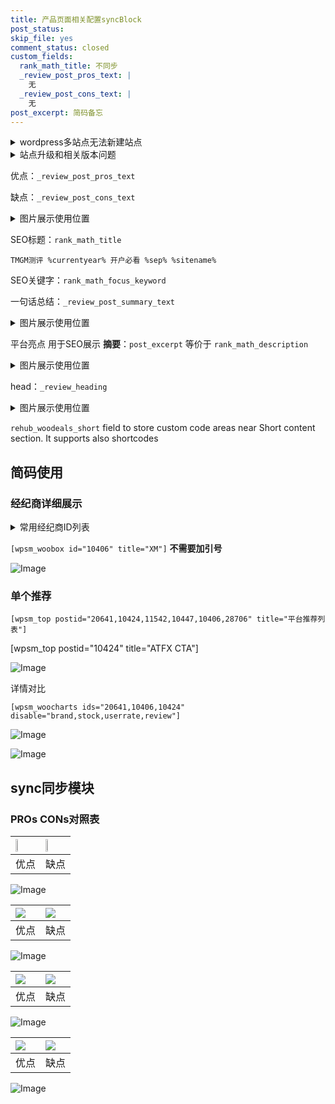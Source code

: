 ```yaml
---
title: 产品页面相关配置syncBlock
post_status: 
skip_file: yes
comment_status: closed
custom_fields:
  rank_math_title: 不同步
  _review_post_pros_text: |
    无
  _review_post_cons_text: |
    无
post_excerpt: 简码备忘
---
```

<details><summary>wordpress多站点无法新建站点</summary>

<li>和报错需要清理cookies一样的原因</li>
<li>wp-config.php里面<code>define( 'SUBDOMAIN_INSTALL', false );//子域名安装</code></li>
<li>新建子站点是用<code>define( 'SUBDOMAIN_INSTALL', true);//子域名安装</code> 完成以后，改成<code>false</code></li>
</details>

<details><summary>站点升级和相关版本问题</summary>

<p>wordpress：5.9.9
woocommerce：7.5.1
出现问题的地方：主题选项里面>><strong>Product layout >>compact style</strong></p>
<p>如何出现没有用过的字段 导致无法保存。先导出配置 然后进行修改，后面再次恢复即可。</p>
<p>出现部分字段无法显示时，需要返回默认布局后，对产品进行保存就好了。</p>
<p></p>
</details>

优点：`_review_post_pros_text`

缺点：`_review_post_cons_text`

<details><summary>图片展示使用位置</summary>

<img src="https://prod-files-secure.s3.us-west-2.amazonaws.com/39ed1227-6d7d-4570-be36-9ccd4a2c4241/f51d3d83-55d4-4bdf-9604-f37ec77ab556/Untitled.png?X-Amz-Algorithm=AWS4-HMAC-SHA256&X-Amz-Content-Sha256=UNSIGNED-PAYLOAD&X-Amz-Credential=ASIAZI2LB466WFQYCTKU%2F20250419%2Fus-west-2%2Fs3%2Faws4_request&X-Amz-Date=20250419T105523Z&X-Amz-Expires=3600&X-Amz-Security-Token=IQoJb3JpZ2luX2VjEP7%2F%2F%2F%2F%2F%2F%2F%2F%2F%2FwEaCXVzLXdlc3QtMiJHMEUCIGt12uhEOl6uLdXLFPHyuEJs37XM8XfRiN3C9sNlR9yoAiEAiv0WB5qPZjYsRasfTFIrc2dOFMgFu1TlAukzPFZ6FZcqiAQIh%2F%2F%2F%2F%2F%2F%2F%2F%2F%2F%2FARAAGgw2Mzc0MjMxODM4MDUiDJgwPxffndRWDcTJ5CrcA7muwFu%2BagW3ripzx05T%2BZgrvugSD2%2Fk00MZm067C1Or2f40R3QVXuP6Le%2Bj7BNlMgbtUjzp6nJOTJfm9gMWUrLl9HSAjzWPD4j9gvJ9DYq9%2Fa3yGuRkUVwaE0jSNZ7QqFyb01QzVUC54TK3lMtGnrKi94UNXPWTl%2FY4Yt0yr%2F8yS1Q1Xt8a7UvtcsVqgmHwCOOG%2B0nl77V3v2zQu%2BMG2TLR324ksAEZAkEj4%2FxRO5eI8B5%2BEfDVTh8ZrGKHcEA1LBH9XboR%2FcgUk4mOtxjfSjhGYMRGZDVeHyzXbNRWP%2BZqRUNSIpqyE2AoFPfQy9teyf2sLA%2BTafHleonU2X%2BMxphqhfXdsgsp%2FnShoEjDvvBFxhkuEoCkbp%2Bg9n5pp8jTPKshHIXMXQ3f9ltZ8L44Ws98kLrNRUNvTp8TNfDedWsogyvctCJt8zuFfwIwcIwnBqQwkYVNHLUIDOGdtkN0VcE3vJJZccEV5hI2YJOnp4ME7l5j8cVNmqRBfF2FfzbFaWnBU9WdCbXZ6Ik%2F0JqnD4Vr1mZRYMr4YFlwXptn1IoKfVwYfdq7WuwtVpzr4gBF%2BM384GrSiUjl2p2GJfsIQo16EfmD%2FG9SPJtXg1whcIfy4qGZJ2W2xOzIGI5UMKv7jMAGOqUBnDqDmeoz2ChGv8JnRJIOevlDUQ%2FLTrwuCVCmkOZoT8saiAJ7PMtVKtfxPQ9qqMJPxNxVe255hJPB9mQMAFuAGN1Has04TBzdWRtwSG7lZLASK%2BbYX3Wi9rc2RWASn7xoP2iF6sjKXGauJ2e%2F8qFVZxNA6fh5VumU4sB0mFs0g74o2a5bXne%2F1E3fKpMkMJpGrnl8U5EYkpkiiySICz9HPfkrRfI%2B&X-Amz-Signature=b7bf542a9cf1c0558ce5a932432b7ff40d4b01bc848ca0d27a587af7577ff5a1&X-Amz-SignedHeaders=host&x-id=GetObject" alt="Image">
</details>

SEO标题：`rank_math_title`

`TMGM测评 %currentyear% 开户必看 %sep% %sitename%`

SEO关键字：`rank_math_focus_keyword`

一句话总结：`_review_post_summary_text`

<details><summary>图片展示使用位置</summary>

<img src="https://prod-files-secure.s3.us-west-2.amazonaws.com/39ed1227-6d7d-4570-be36-9ccd4a2c4241/4b96a922-296c-4f4e-8630-d1c870cbce01/Untitled.png?X-Amz-Algorithm=AWS4-HMAC-SHA256&X-Amz-Content-Sha256=UNSIGNED-PAYLOAD&X-Amz-Credential=ASIAZI2LB4667QIL67SE%2F20250419%2Fus-west-2%2Fs3%2Faws4_request&X-Amz-Date=20250419T105523Z&X-Amz-Expires=3600&X-Amz-Security-Token=IQoJb3JpZ2luX2VjEP7%2F%2F%2F%2F%2F%2F%2F%2F%2F%2FwEaCXVzLXdlc3QtMiJGMEQCIBVq3%2FQXbCb5e7HKAJgyHeTfkUPZWy40zn40%2FHjw6CvlAiADeA3goOJMFUgy7UGrihgBQ7OoJnTXD3SLgvAbnUxSViqIBAiH%2F%2F%2F%2F%2F%2F%2F%2F%2F%2F8BEAAaDDYzNzQyMzE4MzgwNSIM%2FEb%2FSxBZHiFLbiItKtwD4QKB6iUpjOvXAqaqVkJTA9E9mAh%2FHxdFtJbEu83PROXXXM4jdNJYJziIoDrjRwoB%2Brdh3Jgdh%2BYVpltETnzatE1b6zG182xvTyiJl5eIiEOKbJWlnzeJ4VAQMnhzwAdwjyzS2PG%2FH949vLjOuxC1cXXJOVMPE76QcajxXhbROO8HpEUDaEv2d4s3DI8eeSiGx3LffpMyfpmdt1eG1ACUEdDygtfawHuC7fMwV5tOCZ8ZBc7UiMO%2BB99G7%2FxmYGoxXbN5kArRgxJmO6c2lEmh1BW%2F2ONGfay0dsdSrlenmVKp%2FwKvHd2KiJkCm2C7kOgk7q0wGCHfRGYFn0i2MHjTspe8bXyHKC6RotvxST81molDnhQaKYVYi0BHPcZgjKMQ1pAfIXJ9Z0vq%2Bv2RvqhoX7H%2F9gQt8PDMoNABiU2ImWB1GkP%2BCtA3d2kknGgwfHKbaFYEIMJnap4hMkd%2F%2FwiiBhrsEetXtF4QU0yy0qCD3PLsXqqRt7WTRqbYxGTA68rmKzSfIe82cJhbgBvbEtp4fWPkaKLCa2AWLQpTLUlQCI9ylGZNmDR0mvC1DI4IONH1AbUCV9L%2BmbJPMQQU1A48C4P4azTM1qWme%2Br0qHzp2FCuhuWsfmEbEvjgB1QwgfuMwAY6pgFzIhxbQ3T9wGh3RllwMIKYJ3Vcv8BLYoADvTrJtowo4XdjDXXUWRWrWKD%2FVIHkBfIR6yi2441uN0aM55mr9yhZKEJJB3hI9MxkIuqF3lpO3bEG9HMAmEPzVPWcCKtvfD0%2FCc729Cw8lPdo1YvAoZw641g7dl0du2GNBJCL9bXHnh0p5YvR%2F12MHCFVxav%2BHbiR82eiBgrXNaGWuLbXnKDN1Q8CcIm%2B&X-Amz-Signature=71ccb52001a52f109adbc0f5dd0886434ec842e8557d496972b7142f01f53e6a&X-Amz-SignedHeaders=host&x-id=GetObject" alt="Image">
</details>

平台亮点 用于SEO展示 **摘要**：`post_excerpt`  等价于 `rank_math_description`

<details><summary>图片展示使用位置</summary>

<img src="https://prod-files-secure.s3.us-west-2.amazonaws.com/39ed1227-6d7d-4570-be36-9ccd4a2c4241/1ee11f63-b60a-4dfe-a7a7-d58ff23b5d88/Untitled.png?X-Amz-Algorithm=AWS4-HMAC-SHA256&X-Amz-Content-Sha256=UNSIGNED-PAYLOAD&X-Amz-Credential=ASIAZI2LB466XJXK5UGZ%2F20250419%2Fus-west-2%2Fs3%2Faws4_request&X-Amz-Date=20250419T105524Z&X-Amz-Expires=3600&X-Amz-Security-Token=IQoJb3JpZ2luX2VjEP%2F%2F%2F%2F%2F%2F%2F%2F%2F%2F%2FwEaCXVzLXdlc3QtMiJHMEUCIQCLSdhf0NAYScthDXx1Rdl58TESOqUaKIgkFYRerYeFUgIgUXeE5gpWhp5DSsVvfDFmu3Ktz6vGtajYUxK8CnmykFwqiAQIiP%2F%2F%2F%2F%2F%2F%2F%2F%2F%2FARAAGgw2Mzc0MjMxODM4MDUiDDtTv10rH0ErU8jR0CrcA2bpO2kgZUnOB6mm66rAtKHVFBLBxwx86WA6oqDBlf7nzvOIzYygHbzC7Ku8kolWbXpl9js96z9lblcgWLlufDp4g6%2B47WHsLbYgnyNAiWijVCz2j%2BrgC44bmNqSO6LFh%2FEBwChpMaXDCt8hxFXoIfTvBO3FupBciSA5m2RV4J6wrAONSLFMu1hyAZbIFpxaTe8R90TFy%2FO25Eyj8Nf78qXWR307ImWXJ9C19SAtpdSLlxuDnk%2FqmOo4zuE3ScuY7EIVn6GWtqPZZwyi9j0ugxVbHNUTbLQjoF3CTAMosGOkL4UhN4FkiJIiEe8bqL2OetnTfFhV2coDqXvWT%2Bv4cYfCmoo1rfFaN0gbMc4xVxaL4FskKXTvH40rIg0lhgOVDfHEt5Vohpt8ALLdr0B4SwvNYwYCq7h%2Bg1xQleGIq5lT%2FP%2Bm4We8ZQ1pxWlTNpSMwEsdOGl4ci9p9hKiNhoQLh%2BOylppcRL4MTkF7QmU%2Fl7iSOKJVhAui%2F7wK2snwLqgYt%2BPvhhNN1u7GrYvHCDwBlDh0Gn2rt8PscynTR3c8FnZ5WAVTjIJcFflkpn6lqre5fvKFdVA7XR8aU7K08GNNFINNLv8lZsclPCMOvGVjcuWYm3l1Pxahtdiyp8UMIGKjcAGOqUBOK9zlUr4ZpXyCcSg4%2F78JxDi7i7yjITkCdF3eMVwWUcSwnt1qsCj4kzTQDAnkj5FpRy8zrU37AbNytf0IiSJ5UYlSa8BW0Beew96E8a6E%2FVZq10E65khoDH%2FtEI30vt5KmvqcXoN7J611%2BslGA5sD%2FOEdTCkeAEgN%2Fqdh18D90dE%2FE8XEn5TqO4DbI9JCHYGirFD8sbygFCpSc%2FciM5sWoMmPuCZ&X-Amz-Signature=d561717f8866df0e232cc90324d61df8fad35c59be9e42a2ad9b5abddb2728be&X-Amz-SignedHeaders=host&x-id=GetObject" alt="Image">
<img src="https://prod-files-secure.s3.us-west-2.amazonaws.com/39ed1227-6d7d-4570-be36-9ccd4a2c4241/ad4118b5-78d8-4fbe-801e-3b29b5d99c01/Untitled.png?X-Amz-Algorithm=AWS4-HMAC-SHA256&X-Amz-Content-Sha256=UNSIGNED-PAYLOAD&X-Amz-Credential=ASIAZI2LB466XJXK5UGZ%2F20250419%2Fus-west-2%2Fs3%2Faws4_request&X-Amz-Date=20250419T105524Z&X-Amz-Expires=3600&X-Amz-Security-Token=IQoJb3JpZ2luX2VjEP%2F%2F%2F%2F%2F%2F%2F%2F%2F%2F%2FwEaCXVzLXdlc3QtMiJHMEUCIQCLSdhf0NAYScthDXx1Rdl58TESOqUaKIgkFYRerYeFUgIgUXeE5gpWhp5DSsVvfDFmu3Ktz6vGtajYUxK8CnmykFwqiAQIiP%2F%2F%2F%2F%2F%2F%2F%2F%2F%2FARAAGgw2Mzc0MjMxODM4MDUiDDtTv10rH0ErU8jR0CrcA2bpO2kgZUnOB6mm66rAtKHVFBLBxwx86WA6oqDBlf7nzvOIzYygHbzC7Ku8kolWbXpl9js96z9lblcgWLlufDp4g6%2B47WHsLbYgnyNAiWijVCz2j%2BrgC44bmNqSO6LFh%2FEBwChpMaXDCt8hxFXoIfTvBO3FupBciSA5m2RV4J6wrAONSLFMu1hyAZbIFpxaTe8R90TFy%2FO25Eyj8Nf78qXWR307ImWXJ9C19SAtpdSLlxuDnk%2FqmOo4zuE3ScuY7EIVn6GWtqPZZwyi9j0ugxVbHNUTbLQjoF3CTAMosGOkL4UhN4FkiJIiEe8bqL2OetnTfFhV2coDqXvWT%2Bv4cYfCmoo1rfFaN0gbMc4xVxaL4FskKXTvH40rIg0lhgOVDfHEt5Vohpt8ALLdr0B4SwvNYwYCq7h%2Bg1xQleGIq5lT%2FP%2Bm4We8ZQ1pxWlTNpSMwEsdOGl4ci9p9hKiNhoQLh%2BOylppcRL4MTkF7QmU%2Fl7iSOKJVhAui%2F7wK2snwLqgYt%2BPvhhNN1u7GrYvHCDwBlDh0Gn2rt8PscynTR3c8FnZ5WAVTjIJcFflkpn6lqre5fvKFdVA7XR8aU7K08GNNFINNLv8lZsclPCMOvGVjcuWYm3l1Pxahtdiyp8UMIGKjcAGOqUBOK9zlUr4ZpXyCcSg4%2F78JxDi7i7yjITkCdF3eMVwWUcSwnt1qsCj4kzTQDAnkj5FpRy8zrU37AbNytf0IiSJ5UYlSa8BW0Beew96E8a6E%2FVZq10E65khoDH%2FtEI30vt5KmvqcXoN7J611%2BslGA5sD%2FOEdTCkeAEgN%2Fqdh18D90dE%2FE8XEn5TqO4DbI9JCHYGirFD8sbygFCpSc%2FciM5sWoMmPuCZ&X-Amz-Signature=a015c756ac64b958998b950f64c3525642d06c63d50eaeb43f1aa26629e70981&X-Amz-SignedHeaders=host&x-id=GetObject" alt="Image">
<img src="https://prod-files-secure.s3.us-west-2.amazonaws.com/39ed1227-6d7d-4570-be36-9ccd4a2c4241/a38cf7c9-a79c-4b64-9e94-13589fe0758b/Untitled.png?X-Amz-Algorithm=AWS4-HMAC-SHA256&X-Amz-Content-Sha256=UNSIGNED-PAYLOAD&X-Amz-Credential=ASIAZI2LB466XJXK5UGZ%2F20250419%2Fus-west-2%2Fs3%2Faws4_request&X-Amz-Date=20250419T105524Z&X-Amz-Expires=3600&X-Amz-Security-Token=IQoJb3JpZ2luX2VjEP%2F%2F%2F%2F%2F%2F%2F%2F%2F%2F%2FwEaCXVzLXdlc3QtMiJHMEUCIQCLSdhf0NAYScthDXx1Rdl58TESOqUaKIgkFYRerYeFUgIgUXeE5gpWhp5DSsVvfDFmu3Ktz6vGtajYUxK8CnmykFwqiAQIiP%2F%2F%2F%2F%2F%2F%2F%2F%2F%2FARAAGgw2Mzc0MjMxODM4MDUiDDtTv10rH0ErU8jR0CrcA2bpO2kgZUnOB6mm66rAtKHVFBLBxwx86WA6oqDBlf7nzvOIzYygHbzC7Ku8kolWbXpl9js96z9lblcgWLlufDp4g6%2B47WHsLbYgnyNAiWijVCz2j%2BrgC44bmNqSO6LFh%2FEBwChpMaXDCt8hxFXoIfTvBO3FupBciSA5m2RV4J6wrAONSLFMu1hyAZbIFpxaTe8R90TFy%2FO25Eyj8Nf78qXWR307ImWXJ9C19SAtpdSLlxuDnk%2FqmOo4zuE3ScuY7EIVn6GWtqPZZwyi9j0ugxVbHNUTbLQjoF3CTAMosGOkL4UhN4FkiJIiEe8bqL2OetnTfFhV2coDqXvWT%2Bv4cYfCmoo1rfFaN0gbMc4xVxaL4FskKXTvH40rIg0lhgOVDfHEt5Vohpt8ALLdr0B4SwvNYwYCq7h%2Bg1xQleGIq5lT%2FP%2Bm4We8ZQ1pxWlTNpSMwEsdOGl4ci9p9hKiNhoQLh%2BOylppcRL4MTkF7QmU%2Fl7iSOKJVhAui%2F7wK2snwLqgYt%2BPvhhNN1u7GrYvHCDwBlDh0Gn2rt8PscynTR3c8FnZ5WAVTjIJcFflkpn6lqre5fvKFdVA7XR8aU7K08GNNFINNLv8lZsclPCMOvGVjcuWYm3l1Pxahtdiyp8UMIGKjcAGOqUBOK9zlUr4ZpXyCcSg4%2F78JxDi7i7yjITkCdF3eMVwWUcSwnt1qsCj4kzTQDAnkj5FpRy8zrU37AbNytf0IiSJ5UYlSa8BW0Beew96E8a6E%2FVZq10E65khoDH%2FtEI30vt5KmvqcXoN7J611%2BslGA5sD%2FOEdTCkeAEgN%2Fqdh18D90dE%2FE8XEn5TqO4DbI9JCHYGirFD8sbygFCpSc%2FciM5sWoMmPuCZ&X-Amz-Signature=29acbe7d1c5f72fca83a0e671855f388e9123bbfb7a89009d65518522e7b22ce&X-Amz-SignedHeaders=host&x-id=GetObject" alt="Image">
<img src="https://prod-files-secure.s3.us-west-2.amazonaws.com/39ed1227-6d7d-4570-be36-9ccd4a2c4241/7da6fc1e-d2ac-42ae-8c75-cb5749aa18f6/Untitled.png?X-Amz-Algorithm=AWS4-HMAC-SHA256&X-Amz-Content-Sha256=UNSIGNED-PAYLOAD&X-Amz-Credential=ASIAZI2LB466XJXK5UGZ%2F20250419%2Fus-west-2%2Fs3%2Faws4_request&X-Amz-Date=20250419T105524Z&X-Amz-Expires=3600&X-Amz-Security-Token=IQoJb3JpZ2luX2VjEP%2F%2F%2F%2F%2F%2F%2F%2F%2F%2F%2FwEaCXVzLXdlc3QtMiJHMEUCIQCLSdhf0NAYScthDXx1Rdl58TESOqUaKIgkFYRerYeFUgIgUXeE5gpWhp5DSsVvfDFmu3Ktz6vGtajYUxK8CnmykFwqiAQIiP%2F%2F%2F%2F%2F%2F%2F%2F%2F%2FARAAGgw2Mzc0MjMxODM4MDUiDDtTv10rH0ErU8jR0CrcA2bpO2kgZUnOB6mm66rAtKHVFBLBxwx86WA6oqDBlf7nzvOIzYygHbzC7Ku8kolWbXpl9js96z9lblcgWLlufDp4g6%2B47WHsLbYgnyNAiWijVCz2j%2BrgC44bmNqSO6LFh%2FEBwChpMaXDCt8hxFXoIfTvBO3FupBciSA5m2RV4J6wrAONSLFMu1hyAZbIFpxaTe8R90TFy%2FO25Eyj8Nf78qXWR307ImWXJ9C19SAtpdSLlxuDnk%2FqmOo4zuE3ScuY7EIVn6GWtqPZZwyi9j0ugxVbHNUTbLQjoF3CTAMosGOkL4UhN4FkiJIiEe8bqL2OetnTfFhV2coDqXvWT%2Bv4cYfCmoo1rfFaN0gbMc4xVxaL4FskKXTvH40rIg0lhgOVDfHEt5Vohpt8ALLdr0B4SwvNYwYCq7h%2Bg1xQleGIq5lT%2FP%2Bm4We8ZQ1pxWlTNpSMwEsdOGl4ci9p9hKiNhoQLh%2BOylppcRL4MTkF7QmU%2Fl7iSOKJVhAui%2F7wK2snwLqgYt%2BPvhhNN1u7GrYvHCDwBlDh0Gn2rt8PscynTR3c8FnZ5WAVTjIJcFflkpn6lqre5fvKFdVA7XR8aU7K08GNNFINNLv8lZsclPCMOvGVjcuWYm3l1Pxahtdiyp8UMIGKjcAGOqUBOK9zlUr4ZpXyCcSg4%2F78JxDi7i7yjITkCdF3eMVwWUcSwnt1qsCj4kzTQDAnkj5FpRy8zrU37AbNytf0IiSJ5UYlSa8BW0Beew96E8a6E%2FVZq10E65khoDH%2FtEI30vt5KmvqcXoN7J611%2BslGA5sD%2FOEdTCkeAEgN%2Fqdh18D90dE%2FE8XEn5TqO4DbI9JCHYGirFD8sbygFCpSc%2FciM5sWoMmPuCZ&X-Amz-Signature=c63b9b532ea063765028af686406ee964f5122a07bd2101e4e7f121b0172bf28&X-Amz-SignedHeaders=host&x-id=GetObject" alt="Image">
<img src="https://prod-files-secure.s3.us-west-2.amazonaws.com/39ed1227-6d7d-4570-be36-9ccd4a2c4241/7e97f40a-eaee-47f5-b2f9-475f96808fa7/Untitled.png?X-Amz-Algorithm=AWS4-HMAC-SHA256&X-Amz-Content-Sha256=UNSIGNED-PAYLOAD&X-Amz-Credential=ASIAZI2LB466XJXK5UGZ%2F20250419%2Fus-west-2%2Fs3%2Faws4_request&X-Amz-Date=20250419T105524Z&X-Amz-Expires=3600&X-Amz-Security-Token=IQoJb3JpZ2luX2VjEP%2F%2F%2F%2F%2F%2F%2F%2F%2F%2F%2FwEaCXVzLXdlc3QtMiJHMEUCIQCLSdhf0NAYScthDXx1Rdl58TESOqUaKIgkFYRerYeFUgIgUXeE5gpWhp5DSsVvfDFmu3Ktz6vGtajYUxK8CnmykFwqiAQIiP%2F%2F%2F%2F%2F%2F%2F%2F%2F%2FARAAGgw2Mzc0MjMxODM4MDUiDDtTv10rH0ErU8jR0CrcA2bpO2kgZUnOB6mm66rAtKHVFBLBxwx86WA6oqDBlf7nzvOIzYygHbzC7Ku8kolWbXpl9js96z9lblcgWLlufDp4g6%2B47WHsLbYgnyNAiWijVCz2j%2BrgC44bmNqSO6LFh%2FEBwChpMaXDCt8hxFXoIfTvBO3FupBciSA5m2RV4J6wrAONSLFMu1hyAZbIFpxaTe8R90TFy%2FO25Eyj8Nf78qXWR307ImWXJ9C19SAtpdSLlxuDnk%2FqmOo4zuE3ScuY7EIVn6GWtqPZZwyi9j0ugxVbHNUTbLQjoF3CTAMosGOkL4UhN4FkiJIiEe8bqL2OetnTfFhV2coDqXvWT%2Bv4cYfCmoo1rfFaN0gbMc4xVxaL4FskKXTvH40rIg0lhgOVDfHEt5Vohpt8ALLdr0B4SwvNYwYCq7h%2Bg1xQleGIq5lT%2FP%2Bm4We8ZQ1pxWlTNpSMwEsdOGl4ci9p9hKiNhoQLh%2BOylppcRL4MTkF7QmU%2Fl7iSOKJVhAui%2F7wK2snwLqgYt%2BPvhhNN1u7GrYvHCDwBlDh0Gn2rt8PscynTR3c8FnZ5WAVTjIJcFflkpn6lqre5fvKFdVA7XR8aU7K08GNNFINNLv8lZsclPCMOvGVjcuWYm3l1Pxahtdiyp8UMIGKjcAGOqUBOK9zlUr4ZpXyCcSg4%2F78JxDi7i7yjITkCdF3eMVwWUcSwnt1qsCj4kzTQDAnkj5FpRy8zrU37AbNytf0IiSJ5UYlSa8BW0Beew96E8a6E%2FVZq10E65khoDH%2FtEI30vt5KmvqcXoN7J611%2BslGA5sD%2FOEdTCkeAEgN%2Fqdh18D90dE%2FE8XEn5TqO4DbI9JCHYGirFD8sbygFCpSc%2FciM5sWoMmPuCZ&X-Amz-Signature=f9d712c6be339e4e3749741973b7d44983c948531e1af24ee53b92382dc80c35&X-Amz-SignedHeaders=host&x-id=GetObject" alt="Image">
</details>

head：`_review_heading`

<details><summary>图片展示使用位置</summary>

<img src="https://prod-files-secure.s3.us-west-2.amazonaws.com/39ed1227-6d7d-4570-be36-9ccd4a2c4241/3a4650ad-9887-415c-889a-edd51fa54f27/Untitled.png?X-Amz-Algorithm=AWS4-HMAC-SHA256&X-Amz-Content-Sha256=UNSIGNED-PAYLOAD&X-Amz-Credential=ASIAZI2LB46625DMSBG5%2F20250419%2Fus-west-2%2Fs3%2Faws4_request&X-Amz-Date=20250419T105524Z&X-Amz-Expires=3600&X-Amz-Security-Token=IQoJb3JpZ2luX2VjEP7%2F%2F%2F%2F%2F%2F%2F%2F%2F%2FwEaCXVzLXdlc3QtMiJGMEQCIDrk3LKchDwV%2BWsnJN5GOTamrBmXROu3SSh0zi23VzlIAiBts5BF1PuYZHYuo6jMMyEVzqszHHPNhRADpu2kh0m6wSqIBAiH%2F%2F%2F%2F%2F%2F%2F%2F%2F%2F8BEAAaDDYzNzQyMzE4MzgwNSIMnsVg8OmyNDoicQcCKtwDUaLSW94wbFqY13TuiAVBB9a1CbNjZuqNno7OOjfVWY%2FaLuI8f5cmk1GLjJ2U%2FhykLnAe36gWr6qqM5kNnoLo2inW4Rtkn7r9GbXZqGiIEvIEcuweLh5QLtQBFAx8kK0poGhRcaIgUQreIhkkUqRczPwcz%2B9jIVafvhnGqu4d%2F7uPV6FehLOfhcaCdQm9OC3%2BxY8Cu9ZjDVnPvIm5EL%2BydyWF5nUuyX%2BLRVRDAhviJPzEN4o44haXr0pzWUb4tPqM4Vs1c%2FjePnUjf5K2N3xKUGEes3iIwui375shAN4FUdN11oQN8hO8wMyeXQWu3CpiFg20kQ%2BGZNHnL7fHzwOIdvG8l1vIROlPZ0l9Twp8fBYGVL0sz24bu%2BdZLYor2ZugbVJkwuRGscr9r41V7t4EDsBwaikKlQguFfWPDwnUyC63pMMvlCw4C1%2BFsm96a5yn6hUgfS70LPt2NT63xC0HvZyI9OYwg7d5JwOq5Qyo%2BrgTjdrhgY%2BYTaDDdglilPVviICKlvp2ZVM2rca3EkWR6TmLWnXI2%2B6Ty%2BgqDXD%2FwAWbDopS82hh%2FOdojHenxfcl0s3DOy1FykzSa4nsCESCrYKAOCw3CGEKOIgfwz4wnr5UBbc6EcIOJv6A6XMw0PuMwAY6pgEWJWXMo6L3qHONswuvhd%2FkQuBRTsYMGQGmxScXrSn4eVRnd4Xgm1MpHjykXZ4rTJwOOIQX24cQ25sbm4hK54dk%2Fc9J1chP3TZNZkdOtt4E%2BBtDLravw16cobi%2Fx1i%2BEfvuo7RAcre9gITvUsns8opP4ILIp3AiusxUpgJ0LZGpp41WHur3ZfsgDMyB05gQIIArB3CSsfoPsJMTk8pQ3mw%2F3vk83996&X-Amz-Signature=0385844dfaffac4757c7c56d455e8f98b92c93a48be06be4a742444527561c0a&X-Amz-SignedHeaders=host&x-id=GetObject" alt="Image">
</details>

`rehub_woodeals_short`	field to store custom code areas near Short content section. It supports also shortcodes



## 简码使用

### 经纪商详细展示

<details><summary>常用经纪商ID列表</summary>

<pre><code class="php">嘉盛 ===> 20641  [wpsm_woobox id="20641" title="嘉盛"]
易信easymarkets ===> 11542  [wpsm_woobox id="11542" title="易信easymarkets"]
ATFX外汇 ===> 10424  [wpsm_woobox id="10424" title="ATFX"]
XM ===> 10406  [wpsm_woobox id="10406" title="XM"]
TMGM ===> 29622  [wpsm_woobox id="29622" title="TMGM"]
HYCM ===> 10447  [wpsm_woobox id="10447" title="HYCM"]
fpmarkets澳福外汇 ===> 20639  [wpsm_woobox id="20639" title="fpmarkets澳福外汇"]</code></pre>
</details>

`[wpsm_woobox id="10406" title="XM"]` **不需要加引号**

![Image](https://prod-files-secure.s3.us-west-2.amazonaws.com/39ed1227-6d7d-4570-be36-9ccd4a2c4241/4f898f9d-0fa7-4e43-acd3-ac6bc7be575a/Untitled.png?X-Amz-Algorithm=AWS4-HMAC-SHA256&X-Amz-Content-Sha256=UNSIGNED-PAYLOAD&X-Amz-Credential=ASIAZI2LB46642U2NY6X%2F20250419%2Fus-west-2%2Fs3%2Faws4_request&X-Amz-Date=20250419T105520Z&X-Amz-Expires=3600&X-Amz-Security-Token=IQoJb3JpZ2luX2VjEP7%2F%2F%2F%2F%2F%2F%2F%2F%2F%2FwEaCXVzLXdlc3QtMiJIMEYCIQC0fShm6nxGIaY4VVtCuICGaen6DNBFDCFL1eQ7XcrbOwIhALfjbY4zBCbdkPdLdKuu3%2F8BPpMvkeyXnAcLRtmpUwB8KogECIf%2F%2F%2F%2F%2F%2F%2F%2F%2F%2FwEQABoMNjM3NDIzMTgzODA1IgxSbQFtQPboWLhkTEEq3ANQ0t2RdjIMVKoeIpqC08gn6U%2B%2Bcuk6Z589KC0M6MfQMFsZIDr7uYUyBWw1DJIWCi%2FD%2Fvb5ivK1%2F1sZFFWBZeWnakpDVDxAvdMajtbt9uxCswSgzZUxdzzhl11R1mqFwzkPV6UxZBqzYDbNAEs7egiTogc9uXmy9yhAH2Y7gLCdF9zvdmtxP5YdfN6VFAfQ7JqhAKouXH8S3vIwa%2B8jE1iKhPzLCmqYMM%2Fi1JljWBihHfcWVk4Hj7PKFZPPpyg%2FLyXK1puOXiBNhvdEQnnzSV14VSBALamhiqOfeC4aNkwvc8PpL7G6kOkIMjzCWRJGK9c0tZoV2IAzFOErA98B%2FmBpK%2B%2BKz%2FiKyV3kVZJ4Hl3HWxw%2FK93d%2BiptZ6wk%2B1qf62mHs291gtvqfkea2VMMuS4PwHcZK%2Bj5A1wtZum%2FyHCn61Uq63pEqeEO2NFYOmg4DRYXSc%2F10lReq%2FmEEkcY5m5BjxSRcZTRT87FVBxFZp7egdD5%2BmMS8y5skP9tYXwBy%2BNU22npaj%2FAT5Q6TNt0QvFT7%2BCtfoUin42ewSA9XH3MoqyzRy6DAaBxNEksrrM1TEGxJgJcQJcdJG%2BNNOo%2B6un5C1kH0h6alPMVno7GoFxuQSwNZ5ip%2B5O169hWITCb%2B4zABjqkAXqXX29bW2ddvC0psPKiwf1fpnLuACG6SOnR9WoRqfgMfY1XUi9SQD692BEkOBm7E7DtJpdUxsIflYQOMa2OpaDWljWWppb6YPJUF6QlX58fV7iAyI2rV0eNDYI2h%2BvjrGEaBEKHdEiu4W68oDDSWaYwn2sZme89ijoumR33vdSHpWaoeOtrALDDfAtsCLv5iIun9%2FD4vC7ZMuiHJMNNPsL3iRSx&X-Amz-Signature=d71bcdad212b85526cd7f2ab857f9decebb2c89ae114b9491d1e907626204b18&X-Amz-SignedHeaders=host&x-id=GetObject)

### 单个推荐
`[wpsm_top postid="20641,10424,11542,10447,10406,28706" title="平台推荐列表"]`

[wpsm_top postid="10424" title="ATFX CTA"]

![Image](https://prod-files-secure.s3.us-west-2.amazonaws.com/39ed1227-6d7d-4570-be36-9ccd4a2c4241/5ac620dc-51a8-48b6-b55d-91f47299193c/Untitled.png?X-Amz-Algorithm=AWS4-HMAC-SHA256&X-Amz-Content-Sha256=UNSIGNED-PAYLOAD&X-Amz-Credential=ASIAZI2LB46642U2NY6X%2F20250419%2Fus-west-2%2Fs3%2Faws4_request&X-Amz-Date=20250419T105520Z&X-Amz-Expires=3600&X-Amz-Security-Token=IQoJb3JpZ2luX2VjEP7%2F%2F%2F%2F%2F%2F%2F%2F%2F%2FwEaCXVzLXdlc3QtMiJIMEYCIQC0fShm6nxGIaY4VVtCuICGaen6DNBFDCFL1eQ7XcrbOwIhALfjbY4zBCbdkPdLdKuu3%2F8BPpMvkeyXnAcLRtmpUwB8KogECIf%2F%2F%2F%2F%2F%2F%2F%2F%2F%2FwEQABoMNjM3NDIzMTgzODA1IgxSbQFtQPboWLhkTEEq3ANQ0t2RdjIMVKoeIpqC08gn6U%2B%2Bcuk6Z589KC0M6MfQMFsZIDr7uYUyBWw1DJIWCi%2FD%2Fvb5ivK1%2F1sZFFWBZeWnakpDVDxAvdMajtbt9uxCswSgzZUxdzzhl11R1mqFwzkPV6UxZBqzYDbNAEs7egiTogc9uXmy9yhAH2Y7gLCdF9zvdmtxP5YdfN6VFAfQ7JqhAKouXH8S3vIwa%2B8jE1iKhPzLCmqYMM%2Fi1JljWBihHfcWVk4Hj7PKFZPPpyg%2FLyXK1puOXiBNhvdEQnnzSV14VSBALamhiqOfeC4aNkwvc8PpL7G6kOkIMjzCWRJGK9c0tZoV2IAzFOErA98B%2FmBpK%2B%2BKz%2FiKyV3kVZJ4Hl3HWxw%2FK93d%2BiptZ6wk%2B1qf62mHs291gtvqfkea2VMMuS4PwHcZK%2Bj5A1wtZum%2FyHCn61Uq63pEqeEO2NFYOmg4DRYXSc%2F10lReq%2FmEEkcY5m5BjxSRcZTRT87FVBxFZp7egdD5%2BmMS8y5skP9tYXwBy%2BNU22npaj%2FAT5Q6TNt0QvFT7%2BCtfoUin42ewSA9XH3MoqyzRy6DAaBxNEksrrM1TEGxJgJcQJcdJG%2BNNOo%2B6un5C1kH0h6alPMVno7GoFxuQSwNZ5ip%2B5O169hWITCb%2B4zABjqkAXqXX29bW2ddvC0psPKiwf1fpnLuACG6SOnR9WoRqfgMfY1XUi9SQD692BEkOBm7E7DtJpdUxsIflYQOMa2OpaDWljWWppb6YPJUF6QlX58fV7iAyI2rV0eNDYI2h%2BvjrGEaBEKHdEiu4W68oDDSWaYwn2sZme89ijoumR33vdSHpWaoeOtrALDDfAtsCLv5iIun9%2FD4vC7ZMuiHJMNNPsL3iRSx&X-Amz-Signature=6d47458d3aee853a01a8d900e616e3036046a505e11e6d23f590ce27e7adf295&X-Amz-SignedHeaders=host&x-id=GetObject)

详情对比

`[wpsm_woocharts ids="20641,10406,10424" disable="brand,stock,userrate,review"]`

![Image](https://prod-files-secure.s3.us-west-2.amazonaws.com/39ed1227-6d7d-4570-be36-9ccd4a2c4241/bf3ba45f-b9f3-4295-8aef-b4a495fd25f4/Untitled.png?X-Amz-Algorithm=AWS4-HMAC-SHA256&X-Amz-Content-Sha256=UNSIGNED-PAYLOAD&X-Amz-Credential=ASIAZI2LB46642U2NY6X%2F20250419%2Fus-west-2%2Fs3%2Faws4_request&X-Amz-Date=20250419T105520Z&X-Amz-Expires=3600&X-Amz-Security-Token=IQoJb3JpZ2luX2VjEP7%2F%2F%2F%2F%2F%2F%2F%2F%2F%2FwEaCXVzLXdlc3QtMiJIMEYCIQC0fShm6nxGIaY4VVtCuICGaen6DNBFDCFL1eQ7XcrbOwIhALfjbY4zBCbdkPdLdKuu3%2F8BPpMvkeyXnAcLRtmpUwB8KogECIf%2F%2F%2F%2F%2F%2F%2F%2F%2F%2FwEQABoMNjM3NDIzMTgzODA1IgxSbQFtQPboWLhkTEEq3ANQ0t2RdjIMVKoeIpqC08gn6U%2B%2Bcuk6Z589KC0M6MfQMFsZIDr7uYUyBWw1DJIWCi%2FD%2Fvb5ivK1%2F1sZFFWBZeWnakpDVDxAvdMajtbt9uxCswSgzZUxdzzhl11R1mqFwzkPV6UxZBqzYDbNAEs7egiTogc9uXmy9yhAH2Y7gLCdF9zvdmtxP5YdfN6VFAfQ7JqhAKouXH8S3vIwa%2B8jE1iKhPzLCmqYMM%2Fi1JljWBihHfcWVk4Hj7PKFZPPpyg%2FLyXK1puOXiBNhvdEQnnzSV14VSBALamhiqOfeC4aNkwvc8PpL7G6kOkIMjzCWRJGK9c0tZoV2IAzFOErA98B%2FmBpK%2B%2BKz%2FiKyV3kVZJ4Hl3HWxw%2FK93d%2BiptZ6wk%2B1qf62mHs291gtvqfkea2VMMuS4PwHcZK%2Bj5A1wtZum%2FyHCn61Uq63pEqeEO2NFYOmg4DRYXSc%2F10lReq%2FmEEkcY5m5BjxSRcZTRT87FVBxFZp7egdD5%2BmMS8y5skP9tYXwBy%2BNU22npaj%2FAT5Q6TNt0QvFT7%2BCtfoUin42ewSA9XH3MoqyzRy6DAaBxNEksrrM1TEGxJgJcQJcdJG%2BNNOo%2B6un5C1kH0h6alPMVno7GoFxuQSwNZ5ip%2B5O169hWITCb%2B4zABjqkAXqXX29bW2ddvC0psPKiwf1fpnLuACG6SOnR9WoRqfgMfY1XUi9SQD692BEkOBm7E7DtJpdUxsIflYQOMa2OpaDWljWWppb6YPJUF6QlX58fV7iAyI2rV0eNDYI2h%2BvjrGEaBEKHdEiu4W68oDDSWaYwn2sZme89ijoumR33vdSHpWaoeOtrALDDfAtsCLv5iIun9%2FD4vC7ZMuiHJMNNPsL3iRSx&X-Amz-Signature=9d23a51b3da9caf6875dbd5f7c98acfee0dbb2d7c83e27484cadb0e03ad6f960&X-Amz-SignedHeaders=host&x-id=GetObject)

![Image](https://prod-files-secure.s3.us-west-2.amazonaws.com/39ed1227-6d7d-4570-be36-9ccd4a2c4241/30bc56ef-f383-4b48-9768-2ebc9e436ec0/Untitled.png?X-Amz-Algorithm=AWS4-HMAC-SHA256&X-Amz-Content-Sha256=UNSIGNED-PAYLOAD&X-Amz-Credential=ASIAZI2LB46642U2NY6X%2F20250419%2Fus-west-2%2Fs3%2Faws4_request&X-Amz-Date=20250419T105520Z&X-Amz-Expires=3600&X-Amz-Security-Token=IQoJb3JpZ2luX2VjEP7%2F%2F%2F%2F%2F%2F%2F%2F%2F%2FwEaCXVzLXdlc3QtMiJIMEYCIQC0fShm6nxGIaY4VVtCuICGaen6DNBFDCFL1eQ7XcrbOwIhALfjbY4zBCbdkPdLdKuu3%2F8BPpMvkeyXnAcLRtmpUwB8KogECIf%2F%2F%2F%2F%2F%2F%2F%2F%2F%2FwEQABoMNjM3NDIzMTgzODA1IgxSbQFtQPboWLhkTEEq3ANQ0t2RdjIMVKoeIpqC08gn6U%2B%2Bcuk6Z589KC0M6MfQMFsZIDr7uYUyBWw1DJIWCi%2FD%2Fvb5ivK1%2F1sZFFWBZeWnakpDVDxAvdMajtbt9uxCswSgzZUxdzzhl11R1mqFwzkPV6UxZBqzYDbNAEs7egiTogc9uXmy9yhAH2Y7gLCdF9zvdmtxP5YdfN6VFAfQ7JqhAKouXH8S3vIwa%2B8jE1iKhPzLCmqYMM%2Fi1JljWBihHfcWVk4Hj7PKFZPPpyg%2FLyXK1puOXiBNhvdEQnnzSV14VSBALamhiqOfeC4aNkwvc8PpL7G6kOkIMjzCWRJGK9c0tZoV2IAzFOErA98B%2FmBpK%2B%2BKz%2FiKyV3kVZJ4Hl3HWxw%2FK93d%2BiptZ6wk%2B1qf62mHs291gtvqfkea2VMMuS4PwHcZK%2Bj5A1wtZum%2FyHCn61Uq63pEqeEO2NFYOmg4DRYXSc%2F10lReq%2FmEEkcY5m5BjxSRcZTRT87FVBxFZp7egdD5%2BmMS8y5skP9tYXwBy%2BNU22npaj%2FAT5Q6TNt0QvFT7%2BCtfoUin42ewSA9XH3MoqyzRy6DAaBxNEksrrM1TEGxJgJcQJcdJG%2BNNOo%2B6un5C1kH0h6alPMVno7GoFxuQSwNZ5ip%2B5O169hWITCb%2B4zABjqkAXqXX29bW2ddvC0psPKiwf1fpnLuACG6SOnR9WoRqfgMfY1XUi9SQD692BEkOBm7E7DtJpdUxsIflYQOMa2OpaDWljWWppb6YPJUF6QlX58fV7iAyI2rV0eNDYI2h%2BvjrGEaBEKHdEiu4W68oDDSWaYwn2sZme89ijoumR33vdSHpWaoeOtrALDDfAtsCLv5iIun9%2FD4vC7ZMuiHJMNNPsL3iRSx&X-Amz-Signature=fa416d0e95b0e111843c9173e775f49c22d6a3e0c8d86e6a5c6123459cdcfef2&X-Amz-SignedHeaders=host&x-id=GetObject)

## sync同步模块

### PROs CONs对照表

| <img src="https://cdn.ifttt.fun/gh/jarlin8/OSS@main/icons/customize/pros.svg" height="auto" width="37.3%"> | <img src="https://cdn.ifttt.fun/gh/jarlin8/OSS@main/icons/customize/cons.svg" height="auto" width="28.8%"> |
| :--- | :--- |
| 优点 | 缺点 |

![Image](https://prod-files-secure.s3.us-west-2.amazonaws.com/39ed1227-6d7d-4570-be36-9ccd4a2c4241/8742b755-dfb5-4004-9a5f-d6e561664bd8/Untitled.png?X-Amz-Algorithm=AWS4-HMAC-SHA256&X-Amz-Content-Sha256=UNSIGNED-PAYLOAD&X-Amz-Credential=ASIAZI2LB46642U2NY6X%2F20250419%2Fus-west-2%2Fs3%2Faws4_request&X-Amz-Date=20250419T105520Z&X-Amz-Expires=3600&X-Amz-Security-Token=IQoJb3JpZ2luX2VjEP7%2F%2F%2F%2F%2F%2F%2F%2F%2F%2FwEaCXVzLXdlc3QtMiJIMEYCIQC0fShm6nxGIaY4VVtCuICGaen6DNBFDCFL1eQ7XcrbOwIhALfjbY4zBCbdkPdLdKuu3%2F8BPpMvkeyXnAcLRtmpUwB8KogECIf%2F%2F%2F%2F%2F%2F%2F%2F%2F%2FwEQABoMNjM3NDIzMTgzODA1IgxSbQFtQPboWLhkTEEq3ANQ0t2RdjIMVKoeIpqC08gn6U%2B%2Bcuk6Z589KC0M6MfQMFsZIDr7uYUyBWw1DJIWCi%2FD%2Fvb5ivK1%2F1sZFFWBZeWnakpDVDxAvdMajtbt9uxCswSgzZUxdzzhl11R1mqFwzkPV6UxZBqzYDbNAEs7egiTogc9uXmy9yhAH2Y7gLCdF9zvdmtxP5YdfN6VFAfQ7JqhAKouXH8S3vIwa%2B8jE1iKhPzLCmqYMM%2Fi1JljWBihHfcWVk4Hj7PKFZPPpyg%2FLyXK1puOXiBNhvdEQnnzSV14VSBALamhiqOfeC4aNkwvc8PpL7G6kOkIMjzCWRJGK9c0tZoV2IAzFOErA98B%2FmBpK%2B%2BKz%2FiKyV3kVZJ4Hl3HWxw%2FK93d%2BiptZ6wk%2B1qf62mHs291gtvqfkea2VMMuS4PwHcZK%2Bj5A1wtZum%2FyHCn61Uq63pEqeEO2NFYOmg4DRYXSc%2F10lReq%2FmEEkcY5m5BjxSRcZTRT87FVBxFZp7egdD5%2BmMS8y5skP9tYXwBy%2BNU22npaj%2FAT5Q6TNt0QvFT7%2BCtfoUin42ewSA9XH3MoqyzRy6DAaBxNEksrrM1TEGxJgJcQJcdJG%2BNNOo%2B6un5C1kH0h6alPMVno7GoFxuQSwNZ5ip%2B5O169hWITCb%2B4zABjqkAXqXX29bW2ddvC0psPKiwf1fpnLuACG6SOnR9WoRqfgMfY1XUi9SQD692BEkOBm7E7DtJpdUxsIflYQOMa2OpaDWljWWppb6YPJUF6QlX58fV7iAyI2rV0eNDYI2h%2BvjrGEaBEKHdEiu4W68oDDSWaYwn2sZme89ijoumR33vdSHpWaoeOtrALDDfAtsCLv5iIun9%2FD4vC7ZMuiHJMNNPsL3iRSx&X-Amz-Signature=87ca90f8bd99720867e820ec401f6a83ae11c3c4a32dfea17dafd2296bf3aedc&X-Amz-SignedHeaders=host&x-id=GetObject)

| <img src="https://cdn.ifttt.fun/gh/jarlin8/OSS@main/icons/customize/pros1.svg" height="auto"> | <img src="https://cdn.ifttt.fun/gh/jarlin8/OSS@main/icons/customize/cons1.svg" height="auto"> |
| :--- | :--- |
| 优点 | 缺点 |

![Image](https://prod-files-secure.s3.us-west-2.amazonaws.com/39ed1227-6d7d-4570-be36-9ccd4a2c4241/806358f8-c9c4-4e17-bb35-c6c76a5397a5/Untitled.png?X-Amz-Algorithm=AWS4-HMAC-SHA256&X-Amz-Content-Sha256=UNSIGNED-PAYLOAD&X-Amz-Credential=ASIAZI2LB46642U2NY6X%2F20250419%2Fus-west-2%2Fs3%2Faws4_request&X-Amz-Date=20250419T105520Z&X-Amz-Expires=3600&X-Amz-Security-Token=IQoJb3JpZ2luX2VjEP7%2F%2F%2F%2F%2F%2F%2F%2F%2F%2FwEaCXVzLXdlc3QtMiJIMEYCIQC0fShm6nxGIaY4VVtCuICGaen6DNBFDCFL1eQ7XcrbOwIhALfjbY4zBCbdkPdLdKuu3%2F8BPpMvkeyXnAcLRtmpUwB8KogECIf%2F%2F%2F%2F%2F%2F%2F%2F%2F%2FwEQABoMNjM3NDIzMTgzODA1IgxSbQFtQPboWLhkTEEq3ANQ0t2RdjIMVKoeIpqC08gn6U%2B%2Bcuk6Z589KC0M6MfQMFsZIDr7uYUyBWw1DJIWCi%2FD%2Fvb5ivK1%2F1sZFFWBZeWnakpDVDxAvdMajtbt9uxCswSgzZUxdzzhl11R1mqFwzkPV6UxZBqzYDbNAEs7egiTogc9uXmy9yhAH2Y7gLCdF9zvdmtxP5YdfN6VFAfQ7JqhAKouXH8S3vIwa%2B8jE1iKhPzLCmqYMM%2Fi1JljWBihHfcWVk4Hj7PKFZPPpyg%2FLyXK1puOXiBNhvdEQnnzSV14VSBALamhiqOfeC4aNkwvc8PpL7G6kOkIMjzCWRJGK9c0tZoV2IAzFOErA98B%2FmBpK%2B%2BKz%2FiKyV3kVZJ4Hl3HWxw%2FK93d%2BiptZ6wk%2B1qf62mHs291gtvqfkea2VMMuS4PwHcZK%2Bj5A1wtZum%2FyHCn61Uq63pEqeEO2NFYOmg4DRYXSc%2F10lReq%2FmEEkcY5m5BjxSRcZTRT87FVBxFZp7egdD5%2BmMS8y5skP9tYXwBy%2BNU22npaj%2FAT5Q6TNt0QvFT7%2BCtfoUin42ewSA9XH3MoqyzRy6DAaBxNEksrrM1TEGxJgJcQJcdJG%2BNNOo%2B6un5C1kH0h6alPMVno7GoFxuQSwNZ5ip%2B5O169hWITCb%2B4zABjqkAXqXX29bW2ddvC0psPKiwf1fpnLuACG6SOnR9WoRqfgMfY1XUi9SQD692BEkOBm7E7DtJpdUxsIflYQOMa2OpaDWljWWppb6YPJUF6QlX58fV7iAyI2rV0eNDYI2h%2BvjrGEaBEKHdEiu4W68oDDSWaYwn2sZme89ijoumR33vdSHpWaoeOtrALDDfAtsCLv5iIun9%2FD4vC7ZMuiHJMNNPsL3iRSx&X-Amz-Signature=28943f3dbed813c61204682518a002aa1925ff1e887939c65858c57e5c47969d&X-Amz-SignedHeaders=host&x-id=GetObject)

| <img src="https://cdn.ifttt.fun/gh/jarlin8/OSS@main/icons/customize/pros2.svg" height="auto"> | <img src="https://cdn.ifttt.fun/gh/jarlin8/OSS@main/icons/customize/cons2.svg" height="auto"> |
| :--- | :--- |
| 优点 | 缺点 |

![Image](https://prod-files-secure.s3.us-west-2.amazonaws.com/39ed1227-6d7d-4570-be36-9ccd4a2c4241/a9245ec9-70dd-4005-b534-0d54315fc5f3/Untitled.png?X-Amz-Algorithm=AWS4-HMAC-SHA256&X-Amz-Content-Sha256=UNSIGNED-PAYLOAD&X-Amz-Credential=ASIAZI2LB46642U2NY6X%2F20250419%2Fus-west-2%2Fs3%2Faws4_request&X-Amz-Date=20250419T105520Z&X-Amz-Expires=3600&X-Amz-Security-Token=IQoJb3JpZ2luX2VjEP7%2F%2F%2F%2F%2F%2F%2F%2F%2F%2FwEaCXVzLXdlc3QtMiJIMEYCIQC0fShm6nxGIaY4VVtCuICGaen6DNBFDCFL1eQ7XcrbOwIhALfjbY4zBCbdkPdLdKuu3%2F8BPpMvkeyXnAcLRtmpUwB8KogECIf%2F%2F%2F%2F%2F%2F%2F%2F%2F%2FwEQABoMNjM3NDIzMTgzODA1IgxSbQFtQPboWLhkTEEq3ANQ0t2RdjIMVKoeIpqC08gn6U%2B%2Bcuk6Z589KC0M6MfQMFsZIDr7uYUyBWw1DJIWCi%2FD%2Fvb5ivK1%2F1sZFFWBZeWnakpDVDxAvdMajtbt9uxCswSgzZUxdzzhl11R1mqFwzkPV6UxZBqzYDbNAEs7egiTogc9uXmy9yhAH2Y7gLCdF9zvdmtxP5YdfN6VFAfQ7JqhAKouXH8S3vIwa%2B8jE1iKhPzLCmqYMM%2Fi1JljWBihHfcWVk4Hj7PKFZPPpyg%2FLyXK1puOXiBNhvdEQnnzSV14VSBALamhiqOfeC4aNkwvc8PpL7G6kOkIMjzCWRJGK9c0tZoV2IAzFOErA98B%2FmBpK%2B%2BKz%2FiKyV3kVZJ4Hl3HWxw%2FK93d%2BiptZ6wk%2B1qf62mHs291gtvqfkea2VMMuS4PwHcZK%2Bj5A1wtZum%2FyHCn61Uq63pEqeEO2NFYOmg4DRYXSc%2F10lReq%2FmEEkcY5m5BjxSRcZTRT87FVBxFZp7egdD5%2BmMS8y5skP9tYXwBy%2BNU22npaj%2FAT5Q6TNt0QvFT7%2BCtfoUin42ewSA9XH3MoqyzRy6DAaBxNEksrrM1TEGxJgJcQJcdJG%2BNNOo%2B6un5C1kH0h6alPMVno7GoFxuQSwNZ5ip%2B5O169hWITCb%2B4zABjqkAXqXX29bW2ddvC0psPKiwf1fpnLuACG6SOnR9WoRqfgMfY1XUi9SQD692BEkOBm7E7DtJpdUxsIflYQOMa2OpaDWljWWppb6YPJUF6QlX58fV7iAyI2rV0eNDYI2h%2BvjrGEaBEKHdEiu4W68oDDSWaYwn2sZme89ijoumR33vdSHpWaoeOtrALDDfAtsCLv5iIun9%2FD4vC7ZMuiHJMNNPsL3iRSx&X-Amz-Signature=ee4e42e8fcbfb2dd3d3b4e110bcbcbb1058ec6ea2dc6b05f066d4b2a0e55a8ed&X-Amz-SignedHeaders=host&x-id=GetObject)

| <img src="https://cdn.ifttt.fun/gh/jarlin8/OSS@main/icons/customize/pros3.svg" height="auto"> | <img src="https://cdn.ifttt.fun/gh/jarlin8/OSS@main/icons/customize/cons3.svg" height="auto"> |
| :--- | :--- |
| 优点 | 缺点 |

![Image](https://prod-files-secure.s3.us-west-2.amazonaws.com/39ed1227-6d7d-4570-be36-9ccd4a2c4241/e1e580a2-2e5c-4780-9ff4-19c318fc2284/Untitled.png?X-Amz-Algorithm=AWS4-HMAC-SHA256&X-Amz-Content-Sha256=UNSIGNED-PAYLOAD&X-Amz-Credential=ASIAZI2LB46642U2NY6X%2F20250419%2Fus-west-2%2Fs3%2Faws4_request&X-Amz-Date=20250419T105520Z&X-Amz-Expires=3600&X-Amz-Security-Token=IQoJb3JpZ2luX2VjEP7%2F%2F%2F%2F%2F%2F%2F%2F%2F%2FwEaCXVzLXdlc3QtMiJIMEYCIQC0fShm6nxGIaY4VVtCuICGaen6DNBFDCFL1eQ7XcrbOwIhALfjbY4zBCbdkPdLdKuu3%2F8BPpMvkeyXnAcLRtmpUwB8KogECIf%2F%2F%2F%2F%2F%2F%2F%2F%2F%2FwEQABoMNjM3NDIzMTgzODA1IgxSbQFtQPboWLhkTEEq3ANQ0t2RdjIMVKoeIpqC08gn6U%2B%2Bcuk6Z589KC0M6MfQMFsZIDr7uYUyBWw1DJIWCi%2FD%2Fvb5ivK1%2F1sZFFWBZeWnakpDVDxAvdMajtbt9uxCswSgzZUxdzzhl11R1mqFwzkPV6UxZBqzYDbNAEs7egiTogc9uXmy9yhAH2Y7gLCdF9zvdmtxP5YdfN6VFAfQ7JqhAKouXH8S3vIwa%2B8jE1iKhPzLCmqYMM%2Fi1JljWBihHfcWVk4Hj7PKFZPPpyg%2FLyXK1puOXiBNhvdEQnnzSV14VSBALamhiqOfeC4aNkwvc8PpL7G6kOkIMjzCWRJGK9c0tZoV2IAzFOErA98B%2FmBpK%2B%2BKz%2FiKyV3kVZJ4Hl3HWxw%2FK93d%2BiptZ6wk%2B1qf62mHs291gtvqfkea2VMMuS4PwHcZK%2Bj5A1wtZum%2FyHCn61Uq63pEqeEO2NFYOmg4DRYXSc%2F10lReq%2FmEEkcY5m5BjxSRcZTRT87FVBxFZp7egdD5%2BmMS8y5skP9tYXwBy%2BNU22npaj%2FAT5Q6TNt0QvFT7%2BCtfoUin42ewSA9XH3MoqyzRy6DAaBxNEksrrM1TEGxJgJcQJcdJG%2BNNOo%2B6un5C1kH0h6alPMVno7GoFxuQSwNZ5ip%2B5O169hWITCb%2B4zABjqkAXqXX29bW2ddvC0psPKiwf1fpnLuACG6SOnR9WoRqfgMfY1XUi9SQD692BEkOBm7E7DtJpdUxsIflYQOMa2OpaDWljWWppb6YPJUF6QlX58fV7iAyI2rV0eNDYI2h%2BvjrGEaBEKHdEiu4W68oDDSWaYwn2sZme89ijoumR33vdSHpWaoeOtrALDDfAtsCLv5iIun9%2FD4vC7ZMuiHJMNNPsL3iRSx&X-Amz-Signature=ed39c87e8e8fef3b4f86a4fea4db78e3e8c8e93b18e781f44822d67cc192b6af&X-Amz-SignedHeaders=host&x-id=GetObject)